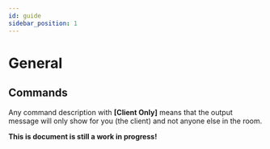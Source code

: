 ```yaml
---
id: guide
sidebar_position: 1
---
```


# General

## Commands
Any command description with **[Client Only]** means that the output message will only show for you (the client) and not anyone else in the room.

**This is document is still a work in progress!**
<!-- <GuideCommands/> -->